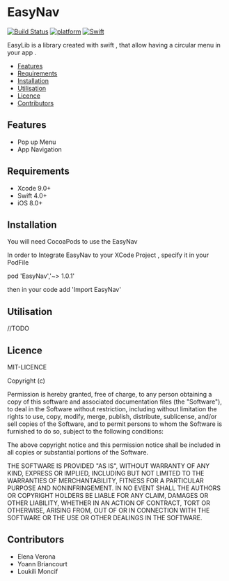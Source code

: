 # EasyNav

[![Build Status](https://travis-ci.org/monceeef/EasyNav.svg?branch=master)](https://travis-ci.org/monceeef/EasyNav)
[![platform](https://img.shields.io/badge/platform-iOS-blue.svg)](https://developer.apple.com/) 
[![Swift](https://img.shields.io/badge/Swift-4.0-orange.svg)](https://developer.apple.com/swift/)


EasyLib is a library created with swift , that allow having a circular menu in your app .

- [Features](#features)
- [Requirements](#requirements)
- [Installation](#installation)
- [Utilisation](#utilisation)
- [Licence](#licence)
- [Contributors](#Contributors)

## Features

- Pop up Menu
- App Navigation


## Requirements
- Xcode 9.0+
- Swift 4.0+
- iOS 8.0+


## Installation
You will need CocoaPods to use the EasyNav

In order to Integrate EasyNav to your XCode Project , specify it in your PodFile

pod 'EasyNav','~> 1.0.1'

then in your code add 'Import EasyNav'


## Utilisation

//TODO

## Licence

MIT-LICENCE

Copyright (c) <year> <copyright holders>

Permission is hereby granted, free of charge, to any person obtaining a copy
of this software and associated documentation files (the "Software"), to deal
in the Software without restriction, including without limitation the rights
to use, copy, modify, merge, publish, distribute, sublicense, and/or sell
copies of the Software, and to permit persons to whom the Software is
furnished to do so, subject to the following conditions:

The above copyright notice and this permission notice shall be included in all
copies or substantial portions of the Software.

THE SOFTWARE IS PROVIDED "AS IS", WITHOUT WARRANTY OF ANY KIND, EXPRESS OR
IMPLIED, INCLUDING BUT NOT LIMITED TO THE WARRANTIES OF MERCHANTABILITY,
FITNESS FOR A PARTICULAR PURPOSE AND NONINFRINGEMENT. IN NO EVENT SHALL THE
AUTHORS OR COPYRIGHT HOLDERS BE LIABLE FOR ANY CLAIM, DAMAGES OR OTHER
LIABILITY, WHETHER IN AN ACTION OF CONTRACT, TORT OR OTHERWISE, ARISING FROM,
OUT OF OR IN CONNECTION WITH THE SOFTWARE OR THE USE OR OTHER DEALINGS IN THE
SOFTWARE.

## Contributors
* Elena Verona
* Yoann Briancourt
* Loukili Moncif

